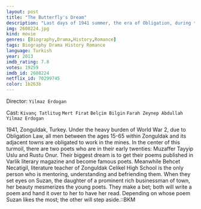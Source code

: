 ```yaml
---
layout: post
title: "The Butterfly's Dream"
description: "Last days of 1941 summer, the era of Obligation, during the famine atmosphere of the Second World War. In the middle of all this poverty and turmoil, there are two poets in their early twenties: Muzaffer Tayyip Uslu and Rustu Onur. They have been carrying tuberculosis germs in their lungs and love of poetry in their hearts for years. Two poets who have the constant habit of making bets on things that they do not own, make a bet on a beautiful girl. They will .."
img: 2608224.jpg
kind: movie
genres: [Biography,Drama,History,Romance]
tags: Biography Drama History Romance 
language: Turkish
year: 2013
imdb_rating: 7.8
votes: 19259
imdb_id: 2608224
netflix_id: 70299745
color: 1b263b
---
```

Director: `Yilmaz Erdogan`  

Cast: `Kivanç Tatlitug` `Mert Firat` `Belçim Bilgin` `Farah Zeynep Abdullah` `Yilmaz Erdogan` 

1941, Zonguldak, Turkey. Under the heavy burden of World War 2, due to Obligation Law, all men between the ages 15-65 within Zonguldak and its adjacent towns are obligated to work in the mines. In the center of this turmoil, there are two poets who are in their early twenties: Muzaffer Tayyip Uslu and Rustu Onur. Their biggest dream is to get their poems published in Varlik literary magazine and become famous poets. Meanwhile Behcet Necatigil, literature teacher of Zonguldak Celikel High School is the only person who is mentoring, understanding and befriending them. When they set eyes on Suzan, the daughter of a prominent rich businessman of town, her beauty mesmerizes the young poets. They make a bet; both will write a poem and hand it over to her to have her read. Depending on whose poem Suzan likes the most; the other will step aside.::BKM